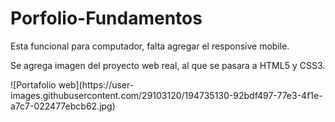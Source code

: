 # Porfolio-Fundamentos
<p> Esta funcional para computador, falta agregar el responsive mobile.</p>
<p> Se agrega imagen del proyecto web real, al que se pasara a HTML5 y CSS3.</p>
![Portafolio web](https://user-images.githubusercontent.com/29103120/194735130-92bdf497-77e3-4f1e-a7c7-022477ebcb62.jpg)
